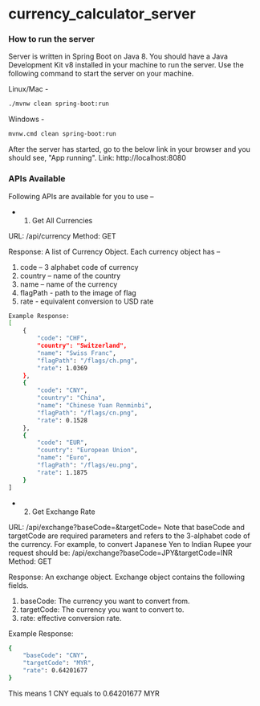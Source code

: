 # currency_calculator_server

### How to run the server

Server is written in Spring Boot on Java 8. You should have a Java Development Kit v8 installed in your machine to run the server.
Use the following command to start the server on your machine.

Linux/Mac -
```sh
./mvnw clean spring-boot:run
```

Windows -
```sh
mvnw.cmd clean spring-boot:run
```

After the server has started, go to the below link in your browser and you should see, "App running".
Link: http://localhost:8080


### APIs Available

Following APIs are available for you to use –

* 1. Get All Currencies

URL: /api/currency
Method: GET

Response:
A list of Currency Object. Each currency object has –
1. code – 3 alphabet code of currency
2. country – name of the country
3. name – name of the currency
4. flagPath - path to the image of flag
5. rate - equivalent conversion to USD rate

```sh
Example Response: 
[
    {
        "code": "CHF",
        "country": "Switzerland",
        "name": "Swiss Franc",
        "flagPath": "/flags/ch.png",
        "rate": 1.0369
    },
    {
        "code": "CNY",
        "country": "China",
        "name": "Chinese Yuan Renminbi",
        "flagPath": "/flags/cn.png",
        "rate": 0.1528
    },
    {
        "code": "EUR",
        "country": "European Union",
        "name": "Euro",
        "flagPath": "/flags/eu.png",
        "rate": 1.1875
    }
]
```



* 2. Get Exchange Rate

URL:   /api/exchange?baseCode=<baseCode>&targetCode=<targetCode>
Note that baseCode and targetCode are required parameters and refers to the 3-alphabet 
code of the currency. 
For example, to convert Japanese Yen to Indian Rupee your request should be:
/api/exchange?baseCode=JPY&targetCode=INR
Method: GET

Response: An exchange object.  Exchange object contains the following fields.
1. baseCode: The currency you want to convert from.
2. targetCode: The currency you want to convert to.
3. rate: effective conversion rate.

Example Response:
```sh
{
    "baseCode": "CNY",
    "targetCode": "MYR",
    "rate": 0.64201677
}
```

This means 1 CNY equals to 0.64201677 MYR

